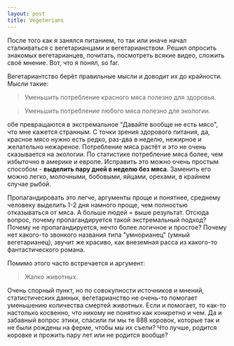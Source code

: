 ```yaml
---
layout: post
title: Vegeterians
---
```

После того как я занялся питанием, то так или иначе начал сталкиваться с вегетарианцами и вегетарианством. Решил опросить знакомых вегетарианцев, почитать, посмотреть всякие видео, сложить своё мнение. Вот, что я понял, so far.

Вегетариантство берёт правильные мысли и доводит их до крайности. Мысли такие:

> Уменьшить потребление красного мяса полезно для здоровья.

> Уменьшить потребление любого мяса полезно для экологии.

обе превращаются в экстремальное "Давайте вообще не есть мясо", что мне кажется странным. С точки зрения здорового питания, да, красное мясо нужно есть редко, раз-два в неделю, нежирное и желательно нежареное. Потребление мяса растёт и это не очень сказывается на экологии. По статистике потребление мяса более, чем избыточно в америке и европе. Исправить это можно очень простым способом - **выделить пару дней в неделю без мяса**. Заменить его можно легко, молочными, бобовыми, яйцами, орехами, в крайнем случае рыбой. 

Пропагандировать это легче, аргументы проще и понятнее, среднему человеку выделить 1-2 дня намного проще, чем полностью отказываться от мяса. А больше людей = выше результат. Отсюда вопрос, почему пропагандируется такой экстремальный подход? Почему не пропагандируется, нечто более логичное и простое? Почему нет какого-то звонкого названия типа "умнорианец" (умный вегетарианец), звучит же красиво, как внеземная расса из какого-то фантастического романа. 

Помимо этого часто встречается и аргумент:

> Жалко животных.

Очень спорный пункт, но по совокупности источников и мнений, статистических данных, вегетарианство не очень-то помогает уменьшению количества смертей животных. Если и помогает, то как-то настолько косвенно, что никому не понятно как конкретно и чем. Да и забавный вопрос этики, спасили ли мы те 888 коровок, которые так и не были рождены на ферме, чтобы мы их съели? Что лучше, родится коровке и прожить пару лет или не родится вообще?  

